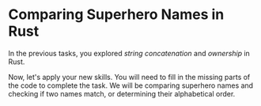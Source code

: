 # Comparing Superhero Names in Rust

In the previous tasks, you explored *string concatenation* and *ownership* in Rust.

Now, let's apply your new skills. You will need to fill in the missing parts of the code to complete the task. We will be comparing superhero names and checking if two names match, or determining their alphabetical order.